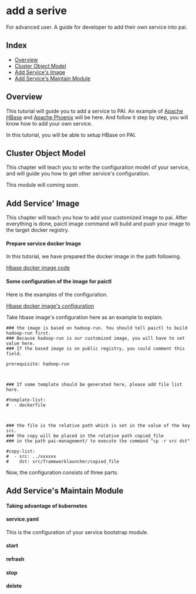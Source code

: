 # add a serive

For advanced user. A guide for developer to add their own service into pai.


## Index

- [ Overview ](#overview)
- [ Cluster Object Model ](#Model)
- [ Add Service's Image ](#Image)
- [ Add Service's Maintain Module ](#Maintain)


## Overview

This tutorial will guide you to add a service to PAI.
An example of [Apache HBase](https://hbase.apache.org/) and [Apache Phoenix](https://phoenix.apache.org/) will be here. And follow it step by step, you will know how to add your own service.

In this tutorial, you will be able to setup HBase on PAI.


## Cluster Object Model <a name="Model"></a>

This chapter will teach you to write the configuration model of your service, and will guide you how to get other service's configuration.

This module will coming soon.


## Add Service' Image <a name="Image"></a>

This chapter will teach you how to add your customized image to pai. After everything is done, paictl image command will build and push your image to the target docker registry.

#### Prepare service docker Image

In this tutorial, we have prepared the docker image in the path following.

[Hbase docker image code](add-service/src/hbase)


#### Some configuration of the image for paictl

Here is the examples of the configuration.

[Hbase docker image's configuration](add-service/src/hbase/image.yaml)


Take hbase image's configuration here as an example to explain.


```
### the image is based on hadoop-run. You should tell paictl to build hadoop-run first.
### Because hadoop-run is our customized image, you will have to set value here.
### If the based image is on public registry, you could comment this field.

prerequisite: hadoop-run



### If some template should be generated here, please add file list here.

#template-list:
#  - dockerfile



### the file is the relative path which is set in the value of the key src.
### the copy will be placed in the relative path copied_file
### in the path pai-management/ to execute the command "cp -r src dst"

#copy-list:
#  - src: ../xxxxxx
#    dst: src/frameworklauncher/copied_file
```

Now, the configuration consists of three parts.



## Add Service's Maintain Module <a name="Maintain"></a>


#### Taking advantage of kubernetes


#### service.yaml

This is the configuration of your service bootstrap module.

#### start

#### refrash

#### stop

#### delete